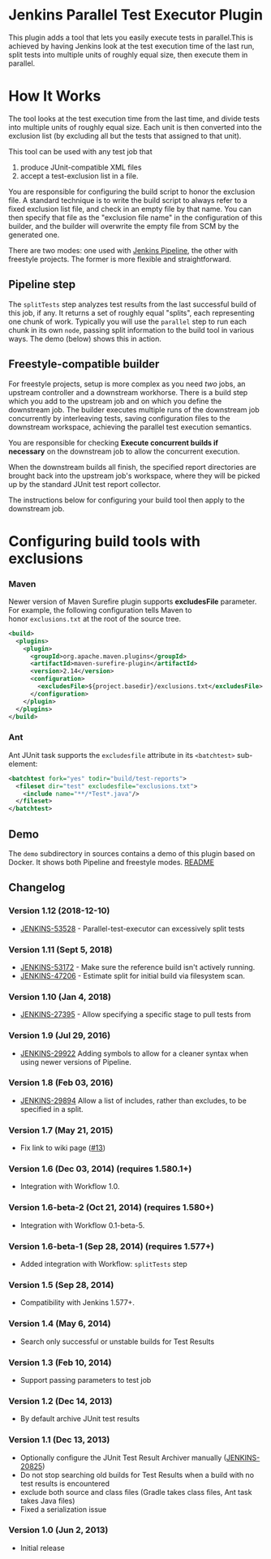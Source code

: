 # Jenkins Parallel Test Executor Plugin

This plugin adds a tool that lets you easily execute tests in parallel.This is achieved by having Jenkins look at the test execution time of the last run, split tests into multiple units of roughly equal size, then execute them in parallel.

How It Works
============

The tool looks at the test execution time from the last time, and divide tests into multiple units of roughly equal size. Each unit is then converted into the exclusion list (by excluding all but the tests that assigned to that unit).

This tool can be used with any test job that

1.  produce JUnit-compatible XML files
2.  accept a test-exclusion list in a file.

You are responsible for configuring the build script to honor the exclusion file. A standard technique is to write the build script to always refer to a fixed exclusion list file, and check in an empty file by that name. You can then specify that file as the "exclusion file name" in the configuration of this builder, and the builder will overwrite the empty file from SCM by the generated one.

There are two modes: one used with [Jenkins Pipeline](https://jenkins.io/doc/book/pipeline/), the other with freestyle projects. The former is more flexible and straightforward.

Pipeline step
-------------

The `splitTests` step analyzes test results from the last successful build of this job, if any. It returns a set of roughly equal "splits", each representing one chunk of work. Typically you will use the `parallel` step to run each chunk in its own `node`, passing split information to the build tool in various ways. The demo (below) shows this in action.

Freestyle-compatible builder
----------------------------

For freestyle projects, setup is more complex as you need *two* jobs, an upstream controller and a downstream workhorse. There is a build step which you add to the upstream job and on which you define the downstream job. The builder executes multiple runs of the downstream job concurrently by interleaving tests, saving configuration files to the downstream workspace, achieving the parallel test execution semantics.

You are responsible for checking **Execute concurrent builds if necessary** on the downstream job to allow the concurrent execution.

When the downstream builds all finish, the specified report directories are brought back into the upstream job's workspace, where they will be picked up by the standard JUnit test report collector.

The instructions below for configuring your build tool then apply to the downstream job.

Configuring build tools with exclusions
=======================================

### Maven

Newer version of Maven Surefire plugin supports **excludesFile** parameter. For example, the following configuration tells Maven to honor `exclusions.txt` at the root of the source tree.

```xml
<build>
  <plugins>
    <plugin>
      <groupId>org.apache.maven.plugins</groupId>
      <artifactId>maven-surefire-plugin</artifactId>
      <version>2.14</version>
      <configuration>
        <excludesFile>${project.basedir}/exclusions.txt</excludesFile>
      </configuration>
    </plugin>
  </plugins>
</build>
```

### Ant

Ant JUnit task supports the `excludesfile` attribute in its `<batchtest>` sub-element:

```xml
<batchtest fork="yes" todir="build/test-reports">
  <fileset dir="test" excludesfile="exclusions.txt">
    <include name="**/*Test*.java"/>
  </fileset>
</batchtest>
```

## Demo

The `demo` subdirectory in sources contains a demo of this plugin based on Docker. It shows both Pipeline and freestyle modes. [README](https://github.com/jenkinsci/parallel-test-executor-plugin/blob/master/demo/README.md)

## Changelog

### Version 1.12 (2018-12-10)

-   [JENKINS-53528](https://issues.jenkins-ci.org/browse/JENKINS-53528) - Parallel-test-executor can excessively split tests

### Version 1.11 (Sept 5, 2018)

-   [JENKINS-53172](https://issues.jenkins-ci.org/browse/JENKINS-53172) - Make sure the reference build isn't actively running.
-   [JENKINS-47206](https://issues.jenkins-ci.org/browse/JENKINS-47206) - Estimate split for initial build via filesystem scan.

### Version 1.10 (Jan 4, 2018)

-   [JENKINS-27395](https://issues.jenkins-ci.org/browse/JENKINS-27395) - Allow specifying a specific stage to pull tests from

### Version 1.9 (Jul 29, 2016)

-   [JENKINS-29922](https://issues.jenkins-ci.org/browse/JENKINS-29922) Adding symbols to allow for a cleaner syntax when using newer versions of Pipeline.

### Version 1.8 (Feb 03, 2016)

-   [JENKINS-29894](https://issues.jenkins-ci.org/browse/JENKINS-29894) Allow a list of includes, rather than excludes, to be specified in a split.

### Version 1.7 (May 21, 2015)

-   Fix link to wiki page ([#13](https://github.com/jenkinsci/parallel-test-executor-plugin/pull/13))

### Version 1.6 (Dec 03, 2014) (requires 1.580.1+)

-   Integration with Workflow 1.0.

### Version 1.6-beta-2 (Oct 21, 2014) (requires 1.580+)

-   Integration with Workflow 0.1-beta-5.

### Version 1.6-beta-1 (Sep 28, 2014) (requires 1.577+)

-   Added integration with Workflow: `splitTests` step

### Version 1.5 (Sep 28, 2014)

-   Compatibility with Jenkins 1.577+.

### Version 1.4 (May 6, 2014)

-   Search only successful or unstable builds for Test Results

### Version 1.3 (Feb 10, 2014)

-   Support passing parameters to test job

### Version 1.2 (Dec 14, 2013)

-   By default archive JUnit test results

### Version 1.1 (Dec 13, 2013)

-   Optionally configure the JUnit Test Result Archiver manually ([JENKINS-20825](https://issues.jenkins-ci.org/browse/JENKINS-20825))
-   Do not stop searching old builds for Test Results when a build with no test results is encountered
-   exclude both source and class files (Gradle takes class files, Ant <junit> task takes Java files)
-   Fixed a serialization issue

### Version 1.0 (Jun 2, 2013)

-   Initial release
